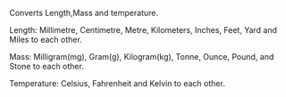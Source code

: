 Converts Length,Mass and temperature.

Length: Millimetre, Centimetre, Metre, Kilometers, Inches, Feet, Yard and Miles to each other.

Mass: Milligram(mg), Gram(g), Kilogram(kg), Tonne, Ounce, Pound, and Stone to each other.

Temperature: Celsius, Fahrenheit and Kelvin to each other.

    

